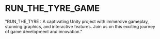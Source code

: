 # RUN_THE_TYRE_GAME
"RUN_THE_TYRE :  A captivating Unity project with immersive gameplay, stunning graphics, and interactive features. Join us on this exciting journey of game development and innovation."
